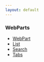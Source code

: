 ```yaml
---
layout: default
---
```


### WebParts

- [WebPart](wp)
- [List](list)
- [Search](search)
- [Tabs](tabs)